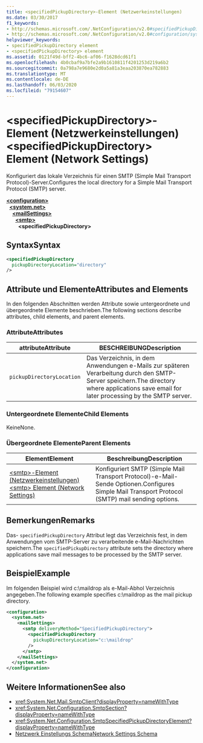 ```yaml
---
title: <specifiedPickupDirectory>-Element (Netzwerkeinstellungen)
ms.date: 03/30/2017
f1_keywords:
- http://schemas.microsoft.com/.NetConfiguration/v2.0#specifiedPickupDirectory
- http://schemas.microsoft.com/.NetConfiguration/v2.0#configuration/system.net/mailSettings/smtp/specifiedPickupDirectory
helpviewer_keywords:
- specifiedPickupDirectory element
- <specifiedPickupDirectory> element
ms.assetid: 0121f49d-bff2-4bc6-af06-f1628dcd61f1
ms.openlocfilehash: 4b0cbaf9a7bfe2a9b1610811f4201253d219a6b2
ms.sourcegitcommit: 0a798a7e9680e2d0a5a81a3eaa203870ea782883
ms.translationtype: MT
ms.contentlocale: de-DE
ms.lasthandoff: 06/03/2020
ms.locfileid: "79154607"
---
```

# <a name="specifiedpickupdirectory-element-network-settings"></a><span data-ttu-id="e64ce-102">\<specifiedPickupDirectory>-Element (Netzwerkeinstellungen)</span><span class="sxs-lookup"><span data-stu-id="e64ce-102">\<specifiedPickupDirectory> Element (Network Settings)</span></span>
<span data-ttu-id="e64ce-103">Konfiguriert das lokale Verzeichnis für einen SMTP (Simple Mail Transport Protocol)-Server.</span><span class="sxs-lookup"><span data-stu-id="e64ce-103">Configures the local directory for a Simple Mail Transport Protocol (SMTP) server.</span></span>  
  
[**\<configuration>**](../configuration-element.md)\
&nbsp;&nbsp;[**\<system.net>**](system-net-element-network-settings.md)\
&nbsp;&nbsp;&nbsp;&nbsp;[**\<mailSettings>**](mailsettings-element-network-settings.md)\
&nbsp;&nbsp;&nbsp;&nbsp;&nbsp;&nbsp;[**\<smtp>**](smtp-element-network-settings.md)\
&nbsp;&nbsp;&nbsp;&nbsp;&nbsp;&nbsp;&nbsp;&nbsp;**\<specifiedPickupDirectory>**  
  
## <a name="syntax"></a><span data-ttu-id="e64ce-104">Syntax</span><span class="sxs-lookup"><span data-stu-id="e64ce-104">Syntax</span></span>  
  
```xml  
<specifiedPickupDirectory  
  pickupDirectoryLocation="directory"
/>  
```  
  
## <a name="attributes-and-elements"></a><span data-ttu-id="e64ce-105">Attribute und Elemente</span><span class="sxs-lookup"><span data-stu-id="e64ce-105">Attributes and Elements</span></span>  
 <span data-ttu-id="e64ce-106">In den folgenden Abschnitten werden Attribute sowie untergeordnete und übergeordnete Elemente beschrieben.</span><span class="sxs-lookup"><span data-stu-id="e64ce-106">The following sections describe attributes, child elements, and parent elements.</span></span>  
  
### <a name="attributes"></a><span data-ttu-id="e64ce-107">Attribute</span><span class="sxs-lookup"><span data-stu-id="e64ce-107">Attributes</span></span>  
  
|<span data-ttu-id="e64ce-108">attribute</span><span class="sxs-lookup"><span data-stu-id="e64ce-108">Attribute</span></span>|<span data-ttu-id="e64ce-109">BESCHREIBUNG</span><span class="sxs-lookup"><span data-stu-id="e64ce-109">Description</span></span>|  
|---------------|-----------------|  
|`pickupDirectoryLocation`|<span data-ttu-id="e64ce-110">Das Verzeichnis, in dem Anwendungen e-Mails zur späteren Verarbeitung durch den SMTP-Server speichern.</span><span class="sxs-lookup"><span data-stu-id="e64ce-110">The directory where applications save email for later processing by the SMTP server.</span></span>|  
  
### <a name="child-elements"></a><span data-ttu-id="e64ce-111">Untergeordnete Elemente</span><span class="sxs-lookup"><span data-stu-id="e64ce-111">Child Elements</span></span>  
 <span data-ttu-id="e64ce-112">Keine</span><span class="sxs-lookup"><span data-stu-id="e64ce-112">None.</span></span>  
  
### <a name="parent-elements"></a><span data-ttu-id="e64ce-113">Übergeordnete Elemente</span><span class="sxs-lookup"><span data-stu-id="e64ce-113">Parent Elements</span></span>  
  
|<span data-ttu-id="e64ce-114">Element</span><span class="sxs-lookup"><span data-stu-id="e64ce-114">Element</span></span>|<span data-ttu-id="e64ce-115">Beschreibung</span><span class="sxs-lookup"><span data-stu-id="e64ce-115">Description</span></span>|  
|-------------|-----------------|  
|[<span data-ttu-id="e64ce-116">\<smtp>-Element (Netzwerkeinstellungen)</span><span class="sxs-lookup"><span data-stu-id="e64ce-116">\<smtp> Element (Network Settings)</span></span>](smtp-element-network-settings.md)|<span data-ttu-id="e64ce-117">Konfiguriert SMTP (Simple Mail Transport Protocol)-e-Mail-Sende Optionen.</span><span class="sxs-lookup"><span data-stu-id="e64ce-117">Configures Simple Mail Transport Protocol (SMTP) mail sending options.</span></span>|  
  
## <a name="remarks"></a><span data-ttu-id="e64ce-118">Bemerkungen</span><span class="sxs-lookup"><span data-stu-id="e64ce-118">Remarks</span></span>  
 <span data-ttu-id="e64ce-119">Das- `specifiedPickupDirectory` Attribut legt das Verzeichnis fest, in dem Anwendungen vom SMTP-Server zu verarbeitende e-Mail-Nachrichten speichern.</span><span class="sxs-lookup"><span data-stu-id="e64ce-119">The `specifiedPickupDirectory` attribute sets the directory where applications save mail messages to be processed by the SMTP server.</span></span>  
  
## <a name="example"></a><span data-ttu-id="e64ce-120">Beispiel</span><span class="sxs-lookup"><span data-stu-id="e64ce-120">Example</span></span>  
 <span data-ttu-id="e64ce-121">Im folgenden Beispiel wird c:\maildrop als e-Mail-Abhol Verzeichnis angegeben.</span><span class="sxs-lookup"><span data-stu-id="e64ce-121">The following example specifies c:\maildrop as the mail pickup directory.</span></span>  
  
```xml  
<configuration>  
  <system.net>  
    <mailSettings>  
      <smtp deliveryMethod="SpecifiedPickupDirectory">  
        <specifiedPickupDirectory  
          pickupDirectoryLocation="c:\maildrop"  
        />  
      </smtp>  
    </mailSettings>  
  </system.net>  
</configuration>  
```  
  
## <a name="see-also"></a><span data-ttu-id="e64ce-122">Weitere Informationen</span><span class="sxs-lookup"><span data-stu-id="e64ce-122">See also</span></span>

- <xref:System.Net.Mail.SmtpClient?displayProperty=nameWithType>
- <xref:System.Net.Configuration.SmtpSection?displayProperty=nameWithType>
- <xref:System.Net.Configuration.SmtpSpecifiedPickupDirectoryElement?displayProperty=nameWithType>
- [<span data-ttu-id="e64ce-123">Netzwerk Einstellungs Schema</span><span class="sxs-lookup"><span data-stu-id="e64ce-123">Network Settings Schema</span></span>](index.md)
